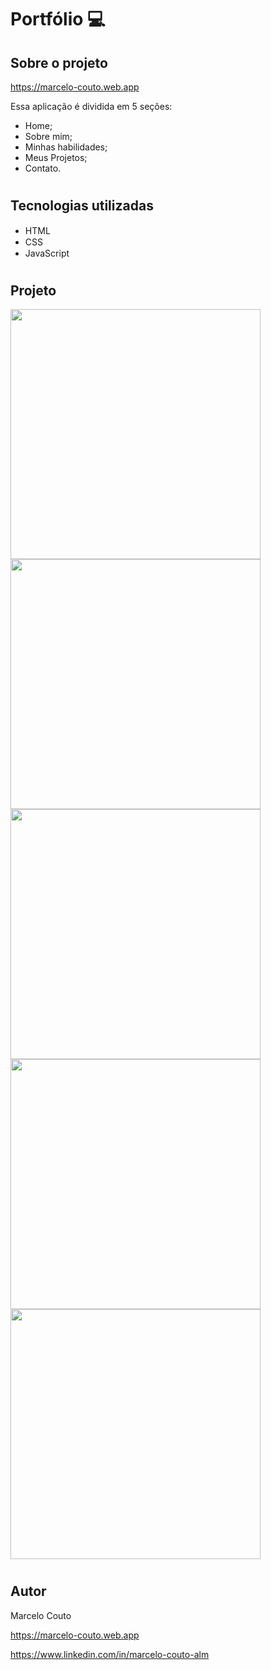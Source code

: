 # Portfólio 💻

## Sobre o projeto
https://marcelo-couto.web.app
 
Essa aplicação é dividida em 5 seções:
* Home;
* Sobre mim;
* Minhas habilidades;
* Meus Projetos;
* Contato.

#

## Tecnologias utilizadas
* HTML <img src="https://cdn.jsdelivr.net/gh/devicons/devicon/icons/html5/html5-original.svg" height="15px"/>
* CSS <img src="https://cdn.jsdelivr.net/gh/devicons/devicon/icons/css3/css3-original.svg" height="15px"/>
* JavaScript <img src="https://cdn.jsdelivr.net/gh/devicons/devicon/icons/javascript/javascript-original.svg" height="15px"/>
#

## Projeto
<div>
<img src="https://user-images.githubusercontent.com/104110158/219684110-599d651f-1555-408f-b69f-3b9d9a7a683c.png" height="400px" /> 
</div>
<div>
<img src="https://user-images.githubusercontent.com/104110158/219684108-74ab4ca1-b4b9-4bc1-8726-a673a6f58ad9.png" height="400px" />
</div>
<div>
<img src="https://user-images.githubusercontent.com/104110158/219685024-9584c5e7-45a2-4f88-b2e3-07e3d9043c21.png" height="400px" />
</div>
<div>
<img src="https://user-images.githubusercontent.com/104110158/219684101-7b6b14a0-d4e1-41a3-b99c-8ea94bcce92d.png" height="400px" />
</div>
<div>
<img src="https://user-images.githubusercontent.com/104110158/219684097-c24449d5-946f-4698-9ab1-62b74ee1e138.png" height="400px" />
</div>

#

## Autor
Marcelo Couto

https://marcelo-couto.web.app

https://www.linkedin.com/in/marcelo-couto-alm
